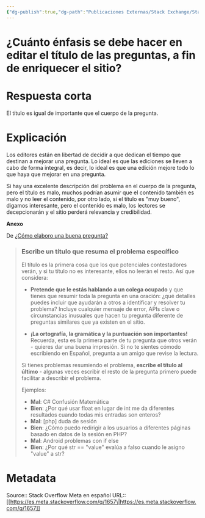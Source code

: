 ```yaml
---
{"dg-publish":true,"dg-path":"Publicaciones Externas/Stack Exchange/Stack Overflow en español/Stack Overflow en español Meta/es.meta.stackoverflow.com-1657.md","permalink":"/publicaciones-externas/stack-exchange/stack-overflow-en-espanol/stack-overflow-en-espanol-meta/es-meta-stackoverflow-com-1657/","title":"¿Cuánto énfasis se debe hacer en editar el título de las preguntas, a fin de enriquecer el sitio?","hide":true,"noteIcon":"\"0\"","created":"2024-04-03T12:49:10.373-06:00","updated":"2024-04-05T16:44:00.287-06:00"}
---
```


# ¿Cuánto énfasis se debe hacer en editar el título de las preguntas, a fin de enriquecer el sitio?

# Respuesta corta

El título es igual de importante que el cuerpo de la pregunta.

# Explicación

Los editores están en libertad de decidir a que dedican el tiempo que destinan a mejorar una pregunta. Lo ideal es que las ediciones se lleven a cabo de forma integral, es decir, lo ideal es que una edición mejore todo lo que haya que mejorar en una pregunta.

Si hay una excelente descripción del problema en el cuerpo de la pregunta, pero el título es malo, muchos podrían asumir que el contenido también es malo y no leer el contenido, por otro lado, si el título es "muy bueno", digamos interesante, pero el contenido es malo, los lectores se decepcionarán y el sitio perderá relevancia y credibilidad.


**Anexo**

De [¿Cómo elaboro una buena pregunta?][1]

> ### Escribe un título que resuma el problema específico
> 
> El título es la primera cosa que los que potenciales contestadores
> verán, y si tu título no es interesante, ellos no leerán el resto. Así
> que considera:
> 
> - **Pretende que le estás hablando a un colega ocupado** y que tienes que
> resumir toda la pregunta en una oración: ¿qué detalles puedes incluir
> que ayudarán a otros a identificar y resolver tu problema? Incluye
> cualquier mensaje de error, APIs clave o circunstancias inusuales que
> hacen tu pregunta diferente de preguntas similares que ya existen en
> el sitio.
> 
> - **¡La ortografía, la gramática y la puntuación son importantes!**
> Recuerda, esta es la primera parte de tu pregunta que otros verán -
> quieres dar una buena impresión. Si no te sientes cómodo escribiendo
> en Español, pregunta a un amigo que revise la lectura.
> 
> Si tienes problemas resumiendo el problema, **escribe el título al
> último** - algunas veces escribir el resto de la pregunta primero puede
> facilitar a describir el problema.
> 
> Ejemplos:
> 
> - **Mal**: C# Confusión Matemática
> - **Bien**: ¿Por qué usar float en lugar de int me da diferentes resultados cuando todas mis entradas son enteros?
> - **Mal**: [php] duda de sesión
> - **Bien**: ¿Cómo puedo redirigir a los usuarios a diferentes páginas basado en datos de la sesión en PHP?
> - **Mal**: Android problemas con if else
> - **Bien**: ¿Por qué str == "value" evalúa a falso cuando le asigno "value" a str?


  [1]: https://es.stackoverflow.com/help/how-to-ask

# Metadata
Source:: Stack Overflow Meta en español
URL:: [[https://es.meta.stackoverflow.com/q/1657\|https://es.meta.stackoverflow.com/q/1657]]

